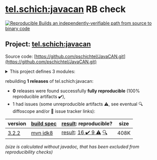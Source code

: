 [tel.schich:javacan](https://search.maven.org/artifact/tel.schich/javacan/) RB check
=======

[![Reproducible Builds](https://reproducible-builds.org/images/logos/rb.svg) an independently-verifiable path from source to binary code](https://reproducible-builds.org/)

## Project: [tel.schich:javacan](https://search.maven.org/artifact/tel.schich/javacan/)

Source code: [https://github.com/pschichtel/JavaCAN.git](https://github.com/pschichtel/JavaCAN.git)

<details><summary>This project defines 3 modules:</summary>

* [tel.schich:javacan](https://search.maven.org/artifact/tel.schich/javacan/)
* [tel.schich:javacan-core](https://search.maven.org/artifact/tel.schich/javacan-core/)
* [tel.schich:javacan-epoll](https://search.maven.org/artifact/tel.schich/javacan-epoll/)
</details>

rebuilding **1 releases** of tel.schich:javacan:
- **0** releases were found successfully **fully reproducible** (100% reproducible artifacts :heavy_check_mark:),
- 1 had issues (some unreproducible artifacts :warning:, see eventual :mag: diffoscope and/or :memo: issue tracker links):

| version | [build spec](/BUILDSPEC.md) | [result](https://reproducible-builds.org/docs/jvm/): reproducible? | size |
| -- | --------- | ------ | -- |
| [3.2.2](https://search.maven.org/artifact/tel.schich/javacan/3.2.2/pom) | [mvn jdk8](javacan-3.2.2.buildspec) | [result](javacan-3.2.2.buildinfo): [16 :heavy_check_mark:  9 :warning:](javacan-3.2.2.buildcompare) [:mag:](javacan-3.2.2.diffoscope) | 408K |

<i>(size is calculated without javadoc, that has been excluded from reproducibility checks)</i>
